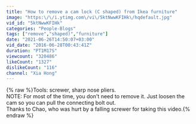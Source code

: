 ```yaml
---
title: "How to remove a cam lock (C shaped) from Ikea furniture"
image: "https:\/\/i.ytimg.com\/vi\/5ktNwwKFIHk\/hqdefault.jpg"
vid_id: "5ktNwwKFIHk"
categories: "People-Blogs"
tags: ["remove","shaped)","furniture"]
date: "2021-06-26T14:50:07+03:00"
vid_date: "2016-06-28T00:43:41Z"
duration: "PT1M17S"
viewcount: "320486"
likeCount: "1327"
dislikeCount: "116"
channel: "Xia Hong"
---
```

{% raw %}Tools: screwer, sharp nose pliers.<br />NOTE: For most of the time, you don't need to remove it. Just loosen the cam so you can pull the connecting bolt out. <br />Thanks to Chao, who was hurt by a falling screwer for taking this video.{% endraw %}
